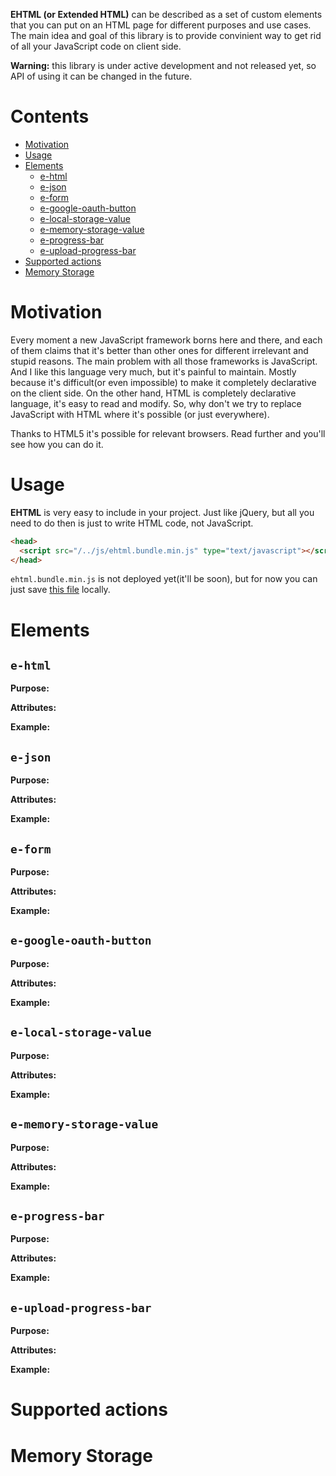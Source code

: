
**EHTML (or Extended HTML)** can be described as a set of custom elements that you can put on an HTML page for different purposes and use cases. The main idea and goal of this library is to provide convinient way to get rid of all your JavaScript code on client side.

**Warning:** this library is under active development and not released yet, so API of using it can be changed in the future.

# Contents

- [Motivation](#motivation)
- [Usage](#usage)
- [Elements](#elements)
  - [e-html]()
  - [e-json]()
  - [e-form]()
  - [e-google-oauth-button]()
  - [e-local-storage-value]()
  - [e-memory-storage-value]()
  - [e-progress-bar]()
  - [e-upload-progress-bar]()
- [Supported actions](#supported-actions)
- [Memory Storage](#supported-actions)

# Motivation

Every moment a new JavaScript framework borns here and there, and each of them claims that it's better than other ones for different irrelevant and stupid reasons. The main problem with all those frameworks is JavaScript. And I like this language very much, but it's painful to maintain. Mostly because it's difficult(or even impossible) to make it completely declarative on the client side. On the other hand, HTML is completely declarative language, it's easy to read and modify. So, why don't we try to replace JavaScript with HTML where it's possible (or just everywhere).

Thanks to HTML5 it's possible for relevant browsers. Read further and you'll see how you can do it.

# Usage

**EHTML** is very easy to include in your project. Just like jQuery, but all you need to do then is just to write HTML code, not JavaScript.

```html
<head>
  <script src="/../js/ehtml.bundle.min.js" type="text/javascript"></script>
</head>
```

`ehtml.bundle.min.js` is not deployed yet(it'll be soon), but for now you can just save [this file](https://github.com/Guseyn/EHTML/blob/master/ehtml.bundle.min.js) locally.

# Elements

## `e-html`

**Purpose:** 

**Attributes:**

**Example:**

## `e-json`

**Purpose:** 

**Attributes:**

**Example:**

## `e-form`

**Purpose:** 

**Attributes:**

**Example:**

## `e-google-oauth-button`

**Purpose:** 

**Attributes:**

**Example:**

## `e-local-storage-value`

**Purpose:** 

**Attributes:**

**Example:**

## `e-memory-storage-value`

**Purpose:** 

**Attributes:**

**Example:**

## `e-progress-bar`

**Purpose:** 

**Attributes:**

**Example:**

## `e-upload-progress-bar`

**Purpose:** 

**Attributes:**

**Example:**

# Supported actions

# Memory Storage
